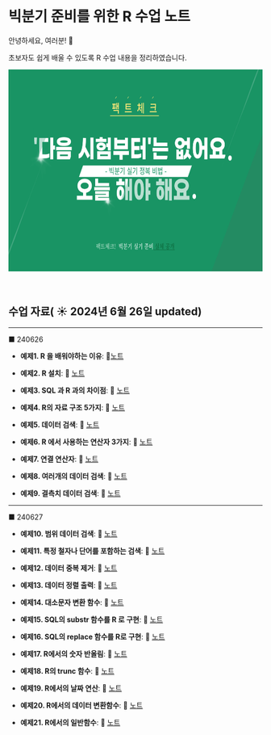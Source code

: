 # 빅분기 준비를 위한 R 수업 노트

안녕하세요, 여러분!  🌟

초보자도 쉽게 배울 수 있도록 R 수업 내용을 정리하였습니다.

<img src="https://github.com/oracleyu01/R_class/blob/main/R%20%EC%88%98%EC%97%852.png" width="600" height="400">

&nbsp;

## 수업 자료( ☀️ 2024년 6월 26일 updated)

- - -
■ 240626
- **예제1. R 을 배워야하는 이유**:  📄[노트](https://github.com/jiyoun29/R-/blob/R%EC%88%98%EC%97%85/%EC%98%88%EC%A0%9C1.%20R%EC%9D%84%20%EB%B0%B0%EC%9B%8C%EC%95%BC%20%ED%95%98%EB%8A%94%20%EC%9D%B4%EC%9C%A0%3F.md)
  &nbsp;
  
- **예제2. R 설치**: 📄 [노트](https://github.com/jiyoun29/R-/blob/R%EC%88%98%EC%97%85/%EC%98%88%EC%A0%9C2.%20R%20%EC%84%A4%EC%B9%98%ED%95%98%EA%B8%B0.md)

- **예제3. SQL 과 R 과의 차이점**: 📄 [노트](https://github.com/jiyoun29/R-/blob/R%EC%88%98%EC%97%85/%EC%98%88%EC%A0%9C3.%20SQL%EA%B3%BC%20R%EA%B3%BC%EC%9D%98%20%EC%B0%A8%EC%9D%B4%EC%A0%90%EC%9D%80%20%EB%AC%B4%EC%97%87%EC%9D%B8%EA%B0%80%3F.md)

- **예제4. R의 자료 구조 5가지**: 📄 [노트](https://github.com/jiyoun29/R-/blob/R%EC%88%98%EC%97%85/%EC%98%88%EC%A0%9C4.%20%20R%EC%9D%98%20%EC%9E%90%EB%A3%8C%EA%B5%AC%EC%A1%B0%205%EA%B0%80%EC%A7%80.md)

- **예제5. 데이터 검색**: 📄 [노트](https://github.com/jiyoun29/R-/blob/R%EC%88%98%EC%97%85/%EC%98%88%EC%A0%9C5.%20%EB%8D%B0%EC%9D%B4%ED%84%B0%20%EA%B2%80%EC%83%89%ED%95%98%EA%B8%B0.md)

- **예제6. R 에서 사용하는 연산자 3가지**: 📄 [노트](https://github.com/jiyoun29/R-/blob/R%EC%88%98%EC%97%85/%EC%98%88%EC%A0%9C6.%20R%20%EC%97%B0%EC%82%B0%EC%9E%90%203%EA%B0%80%EC%A7%80.md)

- **예제7. 연결 연산자**: 📄 [노트](https://github.com/jiyoun29/R-/blob/R%EC%88%98%EC%97%85/%EC%98%88%EC%A0%9C7.%20%EC%97%B0%EA%B2%B0%20%EC%97%B0%EC%82%B0%EC%9E%90.md)

- **예제8. 여러개의 데이터 검색**: 📄 [노트](https://github.com/jiyoun29/R-/blob/R%EC%88%98%EC%97%85/%EC%98%88%EC%A0%9C8.%20%EC%97%AC%EB%9F%AC%EA%B0%9C%EC%9D%98%20%EB%8D%B0%EC%9D%B4%ED%84%B0%20%EA%B2%80%EC%83%89.md)

- **예제9. 결측치 데이터 검색**: 📄 [노트](https://github.com/jiyoun29/R-/blob/R%EC%88%98%EC%97%85/%EC%98%88%EC%A0%9C9.%20%EA%B2%B0%EC%B8%A1%EC%B9%98%20%EB%8D%B0%EC%9D%B4%ED%84%B0%20%EA%B2%80%EC%83%89.md)

- - -
■ 240627
- **예제10. 범위 데이터 검색**: 📄 [노트](https://github.com/jiyoun29/R-/blob/R%EC%88%98%EC%97%85/%EC%98%88%EC%A0%9C10.%20%EB%B2%94%EC%9C%84%20%EB%8D%B0%EC%9D%B4%ED%84%B0%20%EA%B2%80%EC%83%89.md)

- **예제11. 특정 철자나 단어를 포함하는 검색**: 📄 [노트]()

- **예제12. 데이터 중복 제거**: 📄 [노트]()

- **예제13. 데이터 정렬 출력**: 📄 [노트]()

- **예제14. 대소문자 변환 함수**: 📄 [노트]()

- **예제15. SQL의 substr 함수를 R 로 구현**: 📄 [노트]()

- **예제16. SQL의 replace 함수를 R로 구현**: 📄 [노트]()

- **예제17. R에서의 숫자 반올림**: 📄 [노트]()

- **예제18. R의 trunc 함수**: 📄 [노트]()

- **예제19. R에서의 날짜 연산**: 📄 [노트]()

- **예제20. R에서의 데이터 변환함수**: 📄 [노트]()

- **예제21. R에서의 일반함수**: 📄 [노트]()





